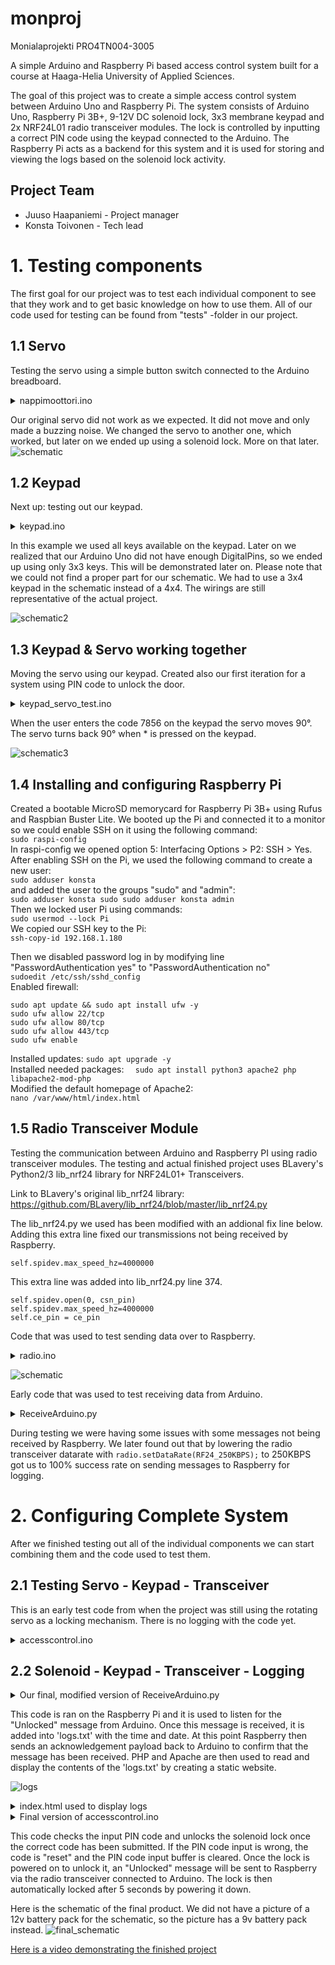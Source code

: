 # monproj
Monialaprojekti PRO4TN004-3005


A simple Arduino and Raspberry Pi based access control system built for a course at Haaga-Helia University of Applied Sciences.

The goal of this project was to create a simple access control system between Arduino Uno and Raspberry Pi. The system consists of Arduino Uno, Raspberry Pi 3B+, 9-12V DC solenoid lock, 3x3 membrane keypad and 2x NRF24L01 radio transceiver modules. The lock is controlled by inputting a correct PIN code using the keypad connected to the Arduino. The Raspberry Pi acts as a backend for this system and it is used for storing and viewing the logs based on the solenoid lock activity.

## Project Team
- Juuso Haapaniemi - Project manager
- Konsta Toivonen - Tech lead

# 1. Testing components
The first goal for our project was to test each individual component to see that they work and to get basic knowledge on how to use them.
All of our code used for testing can be found from "tests" -folder in our project.

## 1.1 Servo
Testing the servo using a simple button switch connected to the Arduino breadboard.

<details>
  <summary>nappimoottori.ino</summary>
  <br>
  
  ```
#include <Servo.h>
Servo myServo;
int angle;
int switchState = 0;
int switchPin = 2;

void setup() {
  myServo.attach(9);
  Serial.begin(9600);
  pinMode (switchPin, INPUT);
}

void loop() {
  switchState = digitalRead(switchPin);
  if (switchState == HIGH) {
    angle = 0;
  } else {
    angle = 180;
  }
  myServo.write(angle);
  delay(15);
}
````
</details>




Our original servo did not work as we expected. It did not move and only made a buzzing noise.
We changed the servo to another one, which worked, but later on we ended up using a solenoid lock. More on that later.
![schematic](https://raw.githubusercontent.com/haapjuu/monproj/master/tests/nappimoottori/schematic.png)

## 1.2 Keypad
Next up: testing out our keypad.

<details>
  <summary>keypad.ino</summary>
  <br>
  
  ```
#include <Keypad.h>

const byte numRows = 4;
const byte numCols = 4;

char keymap[numRows][numCols] =
{
  {'1', '2', '3', 'A'},
  {'4', '5', '6', 'B'},
  {'7', '8', '9', 'C'},
  {'*', '0', '#', 'D'}
};

byte rowPins[numRows] = {9, 8, 7, 6};
byte colPins[numCols] = {5, 4, 3, 2};

Keypad myKeypad = Keypad(makeKeymap(keymap), rowPins, colPins, numRows, numCols);

void setup()
{
  Serial.begin(9600);
}

void loop()
{
  char keypressed = myKeypad.getKey();
  if (keypressed != NO_KEY)
  {
    Serial.println(keypressed);
  }
}
```
</details>


In this example we used all keys available on the keypad.
Later on we realized that our Arduino Uno did not have enough DigitalPins, so we ended up using only 3x3 keys.
This will be demonstrated later on.
Please note that we could not find a proper part for our schematic. We had to use a 3x4 keypad in the schematic instead of a 4x4. The wirings are still representative of the actual project.

![schematic2](https://raw.githubusercontent.com/haapjuu/monproj/master/tests/keypad/schematic.png)

## 1.3 Keypad & Servo working together
Moving the servo using our keypad.
Created also our first iteration for a system using PIN code to unlock the door.

<details>
  <summary>keypad_servo_test.ino</summary>
  <br>
  
  ```
#include <Keypad.h>
#include <Servo.h>

Servo servo_Motor;
const char* password = "7856";
int position = 0;
const byte ROWS = 4;
const byte COLS = 4;
char keys[ROWS][COLS] = {
  {'1', '2', '3', 'A'},
  {'4', '5', '6', 'B'},
  {'7', '8', '9', 'C'},
  {'*', '0', '#', 'D'}
};

byte rowPins[ROWS] = { 9, 8, 7, 6 };
byte colPins[COLS] = { 5, 4, 3, 2 };
Keypad keypad = Keypad( makeKeymap(keys), rowPins, colPins, ROWS, COLS );

void setup() {
  Serial.begin(9600);
  servo_Motor.attach(11);
  setLocked(true);
}
void loop() {
  char key = keypad.getKey();

  if (key != NO_KEY){
    Serial.println(key);
  }

  if (key == '*') {
      position = 0;
      setLocked(true);
  }

  if (key == password[position]) {
    position ++;
  }

  if (position == 4) {
    setLocked(false);
  }
  delay(100);
}

void setLocked(int locked) {
  if (locked) {
    servo_Motor.write(0);
    Serial.println("Locking");
  }
  else {
    servo_Motor.write(90);
    Serial.println("Unlocking");
  }
}
```
</details>

When the user enters the code 7856 on the keypad the servo moves 90°.
The servo turns back 90° when * is pressed on the keypad.

![schematic3](https://raw.githubusercontent.com/haapjuu/monproj/master/tests/keypad_servo_test/schematic.png)

## 1.4 Installing and configuring Raspberry Pi
Created a bootable MicroSD memorycard for Raspberry Pi 3B+ using Rufus and Raspbian Buster Lite.
We booted up the Pi and connected it to a monitor so we could enable SSH on it using the following command:  
``
sudo raspi-config
``  
In raspi-config we opened option 5: Interfacing Options > P2: SSH > Yes.  
After enabling SSH on the Pi, we used the following command to create a new user:  
``
sudo adduser konsta
``  
and added the user to the groups "sudo" and "admin":  
``
sudo adduser konsta sudo
sudo adduser konsta admin
``  
Then we locked user Pi using commands:  
``
sudo usermod --lock Pi
``  
We copied our SSH key to the Pi:  
``
ssh-copy-id 192.168.1.180
`` 

Then we disabled password log in by modifying line "PasswordAuthentication yes" to "PasswordAuthentication no"  
``
sudoedit /etc/ssh/sshd_config
``  
Enabled firewall:  

```
sudo apt update && sudo apt install ufw -y  
sudo ufw allow 22/tcp  
sudo ufw allow 80/tcp  
sudo ufw allow 443/tcp  
sudo ufw enable  
```
Installed updates:
``
sudo apt upgrade -y
``  
Installed needed packages:
``  
sudo apt install python3 apache2 php libapache2-mod-php
``  
Modified the default homepage of Apache2:  
``
nano /var/www/html/index.html
``


## 1.5 Radio Transceiver Module
Testing the communication between Arduino and Raspberry PI using radio transceiver modules.
The testing and actual finished project uses BLavery's Python2/3 lib_nrf24 library for NRF24L01+ Transceivers.


Link to BLavery's original lib_nrf24 library: https://github.com/BLavery/lib_nrf24/blob/master/lib_nrf24.py


The lib_nrf24.py we used has been modified with an addional fix line below. Adding this extra line fixed our transmissions not being received by Raspberry.

`self.spidev.max_speed_hz=4000000`

This extra line was added into lib_nrf24.py line 374.

```
self.spidev.open(0, csn_pin)
self.spidev.max_speed_hz=4000000
self.ce_pin = ce_pin
```

Code that was used to test sending data over to Raspberry.

<details>
  <summary>radio.ino</summary>
  <br>
  
```
#include <SPI.h>
#include <nRF24L01.h>
#include <RF24.h>

RF24 radio(7, 8); // CE, CSN
const byte address[6] = "00001";

void setup(void){
  Serial.begin(9600);
  radio.begin();
  radio.setPALevel(RF24_PA_MIN);
  radio.setChannel(0x76);
  radio.openWritingPipe(address);
  radio.enableDynamicPayloads();
  radio.powerUp();
  radio.stopListening();
}

void loop(void){
  Serial.println("Attempting to send data");
  const char text[] = "Hello World";
  radio.write(&text, sizeof(text));
  Serial.println("Sending message Hello World");
  delay(1000);
}
```
</details>  

![schematic](https://raw.githubusercontent.com/haapjuu/monproj/master/tests/misc%20images/schematic.png)


Early code that was used to test receiving data from Arduino. 
<details>
  <summary>ReceiveArduino.py</summary>
  <br>
  
```
import RPi.GPIO as GPIO
from lib_nrf24 import NRF24
import time
import spidev

GPIO.setmode(GPIO.BCM)

pipes = [[0xE8, 0xE8, 0xF0, 0xF0, 0xE1], [0xF0, 0xF0, 0xF0, 0xF0, 0xE1]]

radio = NRF24(GPIO, spidev.SpiDev())
radio.begin(0, 17)

radio.setPayloadSize(32)
radio.setChannel(0x76)
radio.setDataRate(NRF24.BR_1MBPS)
radio.setPALevel(NRF24.PA_MIN)

radio.setAutoAck(True)
radio.enableDynamicPayloads()
radio.enableAckPayload()

radio.openReadingPipe(1, pipes[1])
radio.printDetails()
radio.startListening()

while(1):
    # ackPL = [1]
    while not radio.available(0):
        time.sleep(1 / 100)
    receivedMessage = []
    radio.read(receivedMessage, radio.getDynamicPayloadSize())
    print("Received: {}".format(receivedMessage))

    print("Translating the receivedMessage into unicode characters")
    string = ""
    for n in receivedMessage:
        # Decode into standard unicode set
        if (n >= 32 and n <= 126):
            string += chr(n)
    print("Out received message decodes to: {}".format(string))
```
</details>

During testing we were having some issues with some messages not being received by Raspberry. We later found out that by lowering the radio transceiver datarate with ``radio.setDataRate(RF24_250KBPS);`` to 250KBPS got us to 100% success rate on sending messages to Raspberry for logging.

# 2. Configuring Complete System
After we finished testing out all of the individual components we can start combining them and the code used to test them.

## 2.1 Testing Servo - Keypad - Transceiver

This is an early test code from when the project was still using the rotating servo as a locking mechanism. There is no logging with the code yet. 

<details>
  <summary>accesscontrol.ino</summary>
  <br>
  
```
#include <Servo.h>
#include <Keypad.h>
#include <SPI.h>
#include <RF24.h>

Servo servo_Motor;
const char* password = "2222";
int position = 0;
const byte ROWS = 4;
const byte COLS = 4;
RF24 radio(9, 10);

char keys[ROWS][COLS] = {
  {'1', '2', '3', 'A'},
  {'4', '5', '6', 'B'},
  {'7', '8', '9', 'C'},
  {'*', '0', '#', 'D'}
};

byte rowPins[ROWS] = {7, 6, 5, 4};
byte colPins[COLS] = {3, 2, 1, 0};
Keypad keypad = Keypad( makeKeymap(keys), rowPins, colPins, ROWS, COLS );


void setup() {
  servo_Motor.attach(8);
  Serial.begin(9600);
  setLocked(true);

  radio.begin();
  radio.setPALevel(RF24_PA_MAX);
  radio.setChannel(0x74);
  radio.openWritingPipe(0xF0f0f0f0E1LL);
  radio.enableDynamicPayloads();
  radio.powerUp();

}

void loop() {
  char key = keypad.getKey();

  if (key != NO_KEY){
    Serial.println(key);
  }

  if (key == '*') {
      position = 0;
      setLocked(true);
      const char lockedmessage[] = "Locked";
      radio.write(&lockedmessage, sizeof(lockedmessage));
  }

  if (key == password[position]) {
    position ++;
  }

  if (position == 4) {
    setLocked(false);
    const char unlockedmessage[] = "Unlocked";
    radio.write(&unlockedmessage, sizeof(unlockedmessage));
  }
  delay(100);
}

void setLocked(int locked) {
  if (locked) {
    servo_Motor.write(0);
    Serial.println("Locking");
  }
  else {
    servo_Motor.write(90);
    Serial.println("Unlocking");
  }
}
```
</details>

## 2.2 Solenoid - Keypad - Transceiver - Logging
<details>
<summary>Our final, modified version of ReceiveArduino.py</summary>
<br>
  
```
import RPi.GPIO as GPIO
from lib_nrf24 import NRF24
import time
import spidev
import datetime

GPIO.setmode(GPIO.BCM)

pipes = [[0xE8, 0xE8, 0xF0, 0xF0, 0xE1], [0xF0, 0xF0, 0xF0, 0xF0, 0xE1]]

radio = NRF24(GPIO, spidev.SpiDev())
radio.begin(0, 26)

radio.setPayloadSize(32)
radio.setChannel(0x74)
radio.setDataRate(NRF24.BR_250KBPS)
radio.setPALevel(NRF24.PA_MIN)

radio.setAutoAck(True)
radio.enableDynamicPayloads()
radio.enableAckPayload()

radio.openReadingPipe(1, pipes[1])
radio.printDetails()
radio.startListening()

now = datetime.datetime.now()

while True:
    ackPL = [1]
    while not radio.available(0):
        time.sleep(0.01)

    receivedMessage = []
    radio.read(receivedMessage, radio.getDynamicPayloadSize())
    print("Received: {}".format(receivedMessage))

    print("Translating the receivedMessage into unicode characters")
    string = ""
    for n in receivedMessage:
        if (n >= 32 and n <= 126):
            string += chr(n)
    print("Our received message decodes to: {}".format(string))
    radio.writeAckPayload(1, ackPL, len (ackPL))
    print("Loaded payload reply of {}".format(ackPL))

    f= open("logs.txt", "a+")
    f.write(now.strftime("%Y-%b-%d %H:%M")+" "+"{}".format(string)+"\n")
    f.close()
```
</details>

This code is ran on the Raspberry Pi and it is used to listen for the "Unlocked" message from Arduino. Once this message is received, it is added into 'logs.txt' with the time and date. At this point Raspberry then sends an acknowledgement payload back to Arduino to confirm that the message has been received. PHP and Apache are then used to read and display the contents of the 'logs.txt' by creating a static website.

![logs](https://github.com/haapjuu/monproj/blob/master/tests/misc%20images/logs.png)

<details>
  <summary>index.html used to display logs</summary>
  <br>
  
```
  <!DOCTYPE html>
<html>
<head>
  <meta charset="UTF-8">
  <title>
      Access log
  </title>
</head>
<body>
	<?php
		$file = file_get_contents('/home/konsta/monproj/logs.txt', true);
	echo nl2br ($file);
	?>
</body>
</html>
```
</details>

<details>
  <summary>Final version of accesscontrol.ino</summary>
  <br>
  
  ```
#include <Keypad.h>
#include <SPI.h>
#include <RF24.h>

const byte ROWS = 3;
const byte COLS = 3;

int RelayControlPin = 2;

String Password = "1234";
String tempPassword = "";
int i = 0;

RF24 radio(9, 10);

char keys[ROWS][COLS] = {
  {'1', '2', '3'},
  {'4', '5', '6'},
  {'7', '8', '9'},
};

byte rowPins[ROWS] = {8, 7, 6};
byte colPins[COLS] = {5, 4, 3};
Keypad keypad = Keypad( makeKeymap(keys), rowPins, colPins, ROWS, COLS );

void setup() {
  Serial.begin(9600);
  pinMode(RelayControlPin, OUTPUT);
  setLocked(true);

  radio.begin();
  radio.setPALevel(RF24_PA_MIN);
  radio.setDataRate(RF24_250KBPS); 
  radio.setChannel(0x74);
  radio.openWritingPipe(0xF0f0f0f0E1LL);
  radio.enableDynamicPayloads();
  radio.powerUp();
}

void loop() {
  A:
  i = 0;
  tempPassword = "";
  char key = keypad.getKey();

    if (key != NO_KEY) {
    Serial.println(key);
  }

  while (i < 4) {
  char key = keypad.getKey();
  if (key != NO_KEY){

    Serial.println(key);
    tempPassword += key;
    i++;

    if(tempPassword.startsWith("1",0)){
      } else if (tempPassword.startsWith("2",1)){
       } else if (tempPassword.startsWith("3",2)){
         } else if (tempPassword.startsWith("4",3)){
            } else {
                goto A;
                   }
}}
  if (Password == tempPassword){
    setLocked(false);
    delay(5000);
    setLocked(true);
    goto A;
  } else {
    goto A;
  }
  delay(100);
}

void setLocked(int locked) {
  if (locked) {
    digitalWrite(RelayControlPin, LOW);
    Serial.println("Locking");
  }
  else {
    digitalWrite(RelayControlPin, HIGH);
    Serial.println("Unlocking");
    const char unlockedmessage[] = "Unlocked";
    radio.write(&unlockedmessage, sizeof(unlockedmessage));
  }
}
```
</details>


This code checks the input PIN code and unlocks the solenoid lock once the correct code has been submitted. If the PIN code input is wrong, the code is "reset" and the PIN code input buffer is cleared. Once the lock is powered on to unlock it, an "Unlocked" message will be sent to Raspberry via the radio transceiver connected to Arduino. The lock is then automatically locked after 5 seconds by powering it down.

Here is the schematic of the final product.
We did not have a picture of a 12v battery pack for the schematic, so the picture has a 9v battery pack instead.
![final_schematic](https://github.com/haapjuu/monproj/blob/master/tests/misc%20images/final_schematic.png)

[Here is a video demonstrating the finished project](https://youtu.be/wh_gBLo7SyA)

